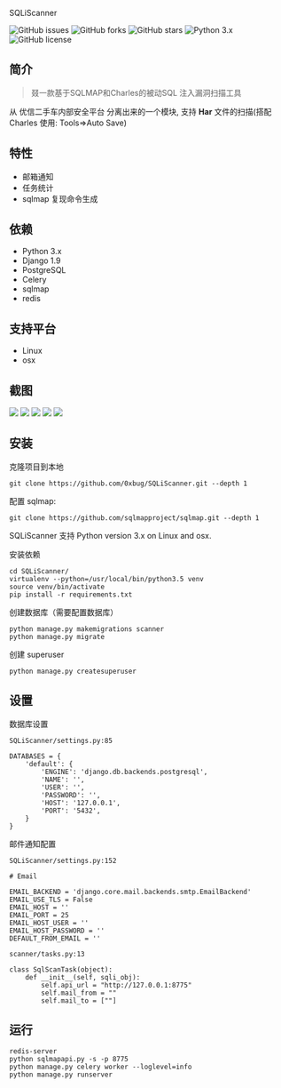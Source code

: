 SQLiScanner


![GitHub issues](https://img.shields.io/github/issues/0xbug/SQLiScanner.svg)
![GitHub forks](https://img.shields.io/github/forks/0xbug/SQLiScanner.svg)
![GitHub stars](https://img.shields.io/github/stars/0xbug/SQLiScanner.svg)
![Python 3.x](https://img.shields.io/badge/python-3.x-yellow.svg)
![GitHub license](https://img.shields.io/badge/license-GPLv3-blue.svg)


## 简介
> 叕一款基于SQLMAP和Charles的被动SQL 注入漏洞扫描工具

从 优信二手车内部安全平台 分离出来的一个模块, 支持 **Har** 文件的扫描(搭配 Charles 使用: Tools=>Auto Save)

## 特性

- 邮箱通知
- 任务统计
- sqlmap 复现命令生成

## 依赖

*   Python 3.x
*   Django 1.9
*   PostgreSQL
*   Celery
*   sqlmap
*   redis

## 支持平台

*   Linux
*   osx

## 截图

![](http://obfxuk8r6.bkt.clouddn.com/sqliscanner-upload.png)
![](http://obfxuk8r6.bkt.clouddn.com/sqliscanner-stat.png)
![](http://obfxuk8r6.bkt.clouddn.com/sqliscanner-allresults.png)
![](http://obfxuk8r6.bkt.clouddn.com/sqliscanner-detail.png)
![](http://obfxuk8r6.bkt.clouddn.com/sqliscanner-vulns.png)

## 安装

克隆项目到本地

```
git clone https://github.com/0xbug/SQLiScanner.git --depth 1

```

配置 sqlmap:

```
git clone https://github.com/sqlmapproject/sqlmap.git --depth 1

```

SQLiScanner 支持 Python version 3.x on Linux and osx.

安装依赖

```
cd SQLiScanner/
virtualenv --python=/usr/local/bin/python3.5 venv
source venv/bin/activate
pip install -r requirements.txt

```

创建数据库（需要配置数据库）

```
python manage.py makemigrations scanner
python manage.py migrate

```

创建 superuser

```
python manage.py createsuperuser

```

## 设置

数据库设置

```
SQLiScanner/settings.py:85

```

```
DATABASES = {
    'default': {
        'ENGINE': 'django.db.backends.postgresql',
        'NAME': '',
        'USER': '',
        'PASSWORD': '',
        'HOST': '127.0.0.1',
        'PORT': '5432',
    }
}

```

邮件通知配置

```
SQLiScanner/settings.py:152

```

```
# Email

EMAIL_BACKEND = 'django.core.mail.backends.smtp.EmailBackend'
EMAIL_USE_TLS = False
EMAIL_HOST = ''
EMAIL_PORT = 25
EMAIL_HOST_USER = ''
EMAIL_HOST_PASSWORD = ''
DEFAULT_FROM_EMAIL = ''

```

```
scanner/tasks.py:13

```

```
class SqlScanTask(object):
    def __init__(self, sqli_obj):
        self.api_url = "http://127.0.0.1:8775"
        self.mail_from = ""
        self.mail_to = [""]

```

## 运行

```
redis-server
python sqlmapapi.py -s -p 8775
python manage.py celery worker --loglevel=info
python manage.py runserver

```